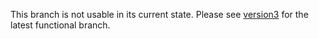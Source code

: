 This branch is not usable in its current state. Please see [version3](https://github.com/libbitcoin/libbitcoin-network/tree/version3) for the latest functional branch.
